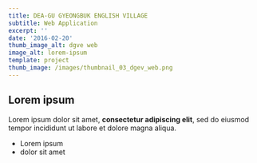 ```yaml
---
title: DEA-GU GYEONGBUK ENGLISH VILLAGE
subtitle: Web Application
excerpt: ''
date: '2016-02-20'
thumb_image_alt: dgve web
image_alt: lorem-ipsum
template: project
thumb_image: /images/thumbnail_03_dgev_web.png
---
```

## Lorem ipsum

Lorem ipsum dolor sit amet, **consectetur adipiscing elit**, sed do eiusmod tempor incididunt ut labore et dolore magna aliqua.

- Lorem ipsum
- dolor sit amet